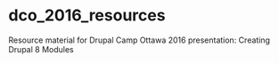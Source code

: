 # dco_2016_resources
Resource material for Drupal Camp Ottawa 2016 presentation: Creating Drupal 8 Modules
